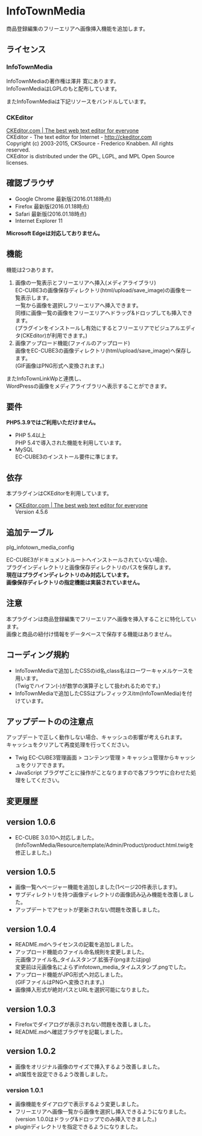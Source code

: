 # InfoTownMedia

商品登録編集のフリーエリアへ画像挿入機能を追加します。   

## ライセンス

### InfoTownMedia

InfoTownMediaの著作権は澤井 寛にあります。  
InfoTownMediaはLGPLのもと配布しています。

またInfoTownMediaは下記リソースをバンドルしています。

### CKEditor

[CKEditor.com | The best web text editor for everyone](http://ckeditor.com/)  
CKEditor - The text editor for Internet - http://ckeditor.com  
Copyright (c) 2003-2015, CKSource - Frederico Knabben. All rights reserved.  
CKEditor is distributed under the GPL, LGPL, and MPL Open Source licenses.

## 確認ブラウザ

* Google Chrome 最新版(2016.01.18時点)
* Firefox 最新版(2016.01.18時点)
* Safari 最新版(2016.01.18時点)
* Internet Explorer 11

__Microsoft Edgeは対応しておりません。__

## 機能

機能は2つあります。

1. 画像の一覧表示とフリーエリアへ挿入(メディアライブラリ)  
   EC-CUBE3の画像保存ディレクトリ(html/upload/save_image)の画像を一覧表示します。  
   一覧から画像を選択しフリーエリアへ挿入できます。  
   同様に画像一覧の画像をフリーエリアへドラッグ&ドロップしても挿入できます。  
   (プラグインをインストールし有効にするとフリーエリアでビジュアルエディタ(CKEditor)が利用できます。)
2. 画像アップロード機能(ファイルのアップロード)  
   画像をEC-CUBE3の画像ディレクトリ(html/upload/save_image)へ保存します。  
   (GIF画像はPNG形式へ変換されます。)


またInfoTownLinkWpと連携し、  
WordPressの画像をメディアライブラリへ表示することができます。

## 要件

__PHP5.3.9ではご利用いただけません。__

* PHP 5.4以上  
  PHP 5.4で導入された機能を利用しています。
* MySQL  
  EC-CUBE3のインストール要件に準じます。

## 依存

本プラグインはCKEditorを利用しています。

* [CKEditor.com | The best web text editor for everyone](http://ckeditor.com/)  
  Version 4.5.6

## 追加テーブル

plg_infotown_media_config

EC-CUBE3がドキュメントルートへインストールされていない場合、  
プラグインディレクトリと画像保存ディレクトリのパスを保存します。  
__現在はプラグインディレクトリのみ対応しています。__  
__画像保存ディレクトリの指定機能は実装されていません。__

## 注意

本プラグインは商品登録編集でフリーエリアへ画像を挿入することに特化しています。  
画像と商品の紐付け情報をデータベースで保存する機能はありません。

## コーディング規約

* InfoTownMediaで追加したCSSのid名,class名はローワーキャメルケースを用います。  
  (Twigでハイフン(-)が数学の演算子として扱われるためです。)
* InfoTownMediaで追加したCSSはプレフィックスitm(InfoTownMedia)を付けています。

## アップデートのの注意点

アップデートで正しく動作しない場合、キャッシュの影響が考えられます。  
キャッシュをクリアして再度処理を行ってください。

* Twig
  EC-CUBE3管理画面 > コンテンツ管理 > キャッシュ管理からキャッシュをクリアできます。
* JavaScript
  ブラグザごとに操作がことなりますので各ブラウザに合わせた処理をしてください。

## 変更履歴

## version 1.0.6

* EC-CUBE 3.0.10へ対応しました。
  (InfoTownMedia/Resource/template/Admin/Product/product.html.twigを修正しました。)

## version 1.0.5

* 画像一覧へページャー機能を追加しました(1ページ20件表示します)。
* サブディレクトリを持つ画像ディレクトリの画像読み込み機能を改善しました。
* アップデートでアセットが更新されない問題を改善しました。

## version 1.0.4

* README.mdへライセンスの記載を追加しました。
* アップロード機能のファイル命名規則を変更しました。  
  元画像ファイル名_タイムスタンプ.拡張子(pngまたはjpg)  
  変更前は元画像名によらずinfotown_media_タイムスタンプ.pngでした。
* アップロード機能がJPG形式へ対応しました。  
  (GIFファイルはPNGへ変換されます。)
* 画像挿入形式が絶対パスとURLを選択可能になりました。

## version 1.0.3

* Firefoxでダイアログが表示されない問題を改善しました。
* README.mdへ確認ブラグザを記載しました。

## version 1.0.2

* 画像をオリジナル画像のサイズで挿入するよう改善しました。
* alt属性を設定できるよう改善しました。

### version 1.0.1

* 画像機能をダイアログで表示するよう変更しました。
* フリーエリアへ画像一覧から画像を選択し挿入できるようになりました。  
  (version 1.0.0はドラッグ&ドロップでのみ挿入できました。)
* pluginディレクトリを指定できるようになりました。

